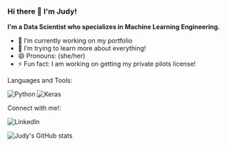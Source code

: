 ### Hi there 👋 I'm Judy!  
**I'm a Data Scientist who specializes in Machine Learning Engineering.**

- 🔭 I’m currently working on my portfolio
- 🌱 I’m trying to learn more about everything!
- 😄 Pronouns: (she/her)
- ⚡ Fun fact: I am working on getting my private pilots license!

Languages and Tools: 

![Python](https://img.shields.io/badge/python-3670A0?style=for-the-badge&logo=python&logoColor=ffdd54)
![Keras](https://img.shields.io/badge/Keras-%23D00000.svg?style=for-the-badge&logo=Keras&logoColor=white)

Connect with me!: 

![LinkedIn](https://img.shields.io/badge/linkedin-%230077B5.svg?style=for-the-badge&logo=linkedin&logoColor=white)

![Judy's GitHub stats](https://github-readme-stats.vercel.app/api?username=judysitero&theme=calm)
